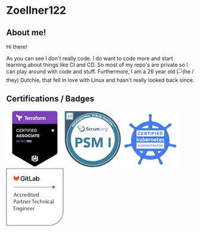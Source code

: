 # Zoellner122

## About me!
Hi there!

As you can see I don't really code. I do want to code more and start learning about things like CI and CD. So most of my repo's are private so I can play around with code and stuff. Furthermore, I am a 26 year old 🏳(he / they) Dutchie, that fell in love with Linux and hasn't really looked back since. 


## Certifications / Badges

[![HashiCorp Certified Terraform Associate](./content/hashicorp-certified-terraform-associate-002.png)](https://www.credly.com/badges/0e266734-ec5f-41b3-93fa-92ba7f669874/public_url)
[![Professional Scrum Master 1](./content/professional-scrum-master-i-psm-i.png)](https://www.credly.com/badges/f6d79b53-0e8a-44cb-bf38-7925a1d676bb/public_url)
[![Certified Kubernetes Administrator](./content/cka-certified-kubernetes-administrator.png)](https://www.credly.com/badges/f6d79b53-0e8a-44cb-bf38-7925a1d676bb/public_url)
[![GitLab Accredited Partner Technical Engineer](./content/accredited-partner-technical-engineer.png)](https://www.credly.com/badges/84ffc3dc-068f-4904-83f8-79bf775d005d/public_url)
